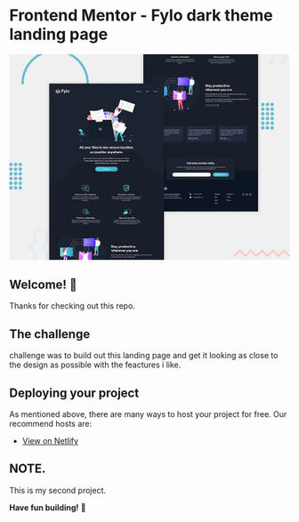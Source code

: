 # Frontend Mentor - Fylo dark theme landing page

![Design preview for the Fylo dark theme landing page ](./design/desktop-preview.jpg)

## Welcome! 👋

Thanks for checking out this repo.

## The challenge

challenge was to build out this landing page and get it looking as close to the design as possible with the feactures i like. 



## Deploying your project

As mentioned above, there are many ways to host your project for free. Our recommend hosts are:

- [View on Netlify](https://elegant-shaw-5fae46.netlify.app/)

## NOTE.

This is my second project.

**Have fun building!** 🚀
